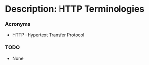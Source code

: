 # Description: HTTP Terminologies

### Acronyms
* HTTP  : Hypertext Transfer Protocol

### TODO
* None

